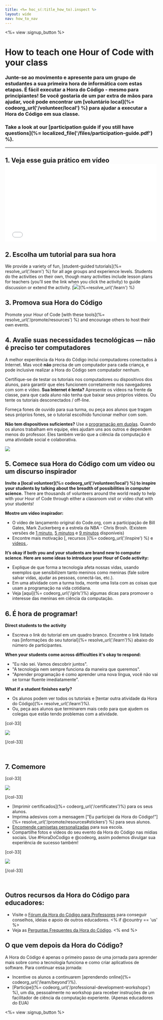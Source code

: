 ```yaml
---
title: <%= hoc_s(:title_how_to).inspect %>
layout: wide
nav: how_to_nav
---
```

<%= view :signup_button %>

# How to teach one Hour of Code with your class

### Junte-se ao movimento e apresente para um grupo de estudantes a sua primeira hora de informática com estas etapas. É fácil executar a Hora do Código - mesmo para principiantes! Se você gostaria de um par extra de mãos para ajudar, você pode encontrar um [voluntário local](%= codeorg_url('/volunteer/local') %) para ajudar a executar a Hora do Código em sua classe.

### Take a look at our [participation guide if you still have questions](%= localized_file('/files/participation-guide.pdf') %).

* * *

## 1. Veja esse guia prático em vídeo <iframe width="500" height="255" src="//www.youtube.com/embed/SrnvvWDm73k" frameborder="0" allowfullscreen mark="crwd-mark"></iframe> 

## 2. Escolha um tutorial para sua hora

We provide a variety of fun, [student-guided tutorials](%= resolve_url('/learn') %) for all age groups and experience levels. Students do the activities on their own, though many activities include lesson plans for teachers (you'll see the link when you click the activity) to guide discussion or extend the activity. [![](/images/fit-700/tutorials.png)](%=resolve_url('/learn') %)

## 3. Promova sua Hora do Código

Promote your Hour of Code [with these tools](%= resolve_url('/promote/resources') %) and encourage others to host their own events.

## 4. Avalie suas necessidades tecnológicas — não é preciso ter computadores

A melhor experiência da Hora do Código inclui computadores conectados à Internet. Mas você **não** precisa de um computador para cada criança, e pode inclusive realizar a Hora do Código sem computador nenhum.

Certifique-se de testar os tutoriais nos computadores ou dispositivos dos alunos, para garantir que eles funcionem corretamente nos navegadores com som e vídeo. **Sua Internet é lenta?** Apresente os vídeos na frente da classe, para que cada aluno não tenha que baixar seus próprios vídeos. Ou tente os tutoriais desconectados / off-line.

Forneça fones de ouvido para sua turma, ou peça aos alunos que tragam seus próprios fones, se o tutorial escolhido funcionar melhor com som.

**Não tem dispositivos suficientes?** Use a [programação em duplas](https://www.youtube.com/watch?v=vgkahOzFH2Q). Quando os alunos trabalham em equipe, eles ajudam uns aos outros e dependem menos do professor. Eles também verão que a ciência da computação é uma atividade social e colaborativa.

<img src="/images/fit-350/group_ipad.jpg" />

## 5. Comece sua Hora do Código com um vídeo ou um discurso inspirador

**Invite a [local volunteer](%= codeorg_url('/volunteer/local') %) to inspire your students by talking about the breadth of possibilities in computer science.** There are thousands of volunteers around the world ready to help with your Hour of Code through either a classroom visit or video chat with your students!

**Mostre um vídeo inspirador:**

- O vídeo de lançamento original do Code.org, com a participação de Bill Gates, Mark Zuckerberg e a estrela da NBA - Chris Brosh. (Existem versões de [1 minuto](https://www.youtube.com/watch?v=qYZF6oIZtfc), [5 minutos](https://www.youtube.com/watch?v=nKIu9yen5nc) e [9 minutos](https://www.youtube.com/watch?v=dU1xS07N-FA) disponíveis)
- Encontre mais motivação [, recursos ](%= codeorg_url('/inspire') %) e [ videos ](https://www.youtube.com/playlist?list=PLzdnOPI1iJNfpD8i4Sx7U0y2MccnrNZuP).

**It’s okay if both you and your students are brand new to computer science. Here are some ideas to introduce your Hour of Code activity:**

- Explique de que forma a tecnologia afeta nossas vidas, usando exemplos que sensibilizem tanto meninos como meninas (fale sobre salvar vidas, ajudar as pessoas, conectá-las, etc.).
- Em uma atividade com a turma toda, monte uma lista com as coisas que usam a programação na vida cotidiana.
- Veja [aqui](%= codeorg_url('/girls')%) algumas dicas para promover o interesse das meninas em ciência da computação.

## 6. É hora de programar!

**Direct students to the activity**

- Escreva o link do tutorial em um quadro branco. Encontre o link listado nas [informações do seu tutorial](%= resolve_url('/learn')%) abaixo do número de participantes.

**When your students come across difficulties it's okay to respond:**

- "Eu não sei. Vamos descobrir juntos".
- "A tecnologia nem sempre funciona da maneira que queremos".
- "Aprender programação é como aprender uma nova língua, você não vai se tornar fluente imediatamente".

**What if a student finishes early?**

- Os alunos podem ver todos os tutoriais e [tentar outra atividade da Hora do Código](%= resolve_url('/learn')%).
- Ou, peça aos alunos que terminarem mais cedo para que ajudem os colegas que estão tendo problemas com a atividade.

[col-33]

![](/images/fit-250/highschoolgirls.jpeg)

[/col-33]

<p style="clear:both">&nbsp;</p>

## 7. Comemore

[col-33]

![](/images/fit-300/boy-certificate.jpg)

[/col-33]

- [Imprimir certificados](%= codeorg_url('/certificates')%) para os seus alunos.
- Imprima adesivos com a mensagem ["Eu participei da Hora do Código!"](%= resolve_url('/promote/resources#stickers') %) para seus alunos.
- [Encomende camisetas personalizadas](http://blog.code.org/post/132608499493/hour-of-code-shirts-and-more) para sua escola.
- Compartilhe fotos e vídeos do seu evento da Hora do Código nas mídias sociais. Use #HoraDoCodigo e @codeorg, assim podemos divulgar sua experiência de sucesso também!

[col-33]

![](/images/fit-260/highlight-certificates.jpg)

[/col-33]

<p style="clear:both">&nbsp;</p>

## Outros recursos da Hora do Código para educadores:

- Visite o [Fórum da Hora do Código para Professores](http://forum.code.org/c/plc/hour-of-code) para conseguir conselhos, ideias e apoio de outros educadores. <% if @country == 'us' %>
- Veja as [Perguntas Frequentes da Hora do Código](https://support.code.org/hc/en-us/categories/200147083-Hour-of-Code). <% end %>

## O que vem depois da Hora do Código?

A Hora do Código é apenas o primeiro passo de uma jornada para aprender mais sobre como a tecnologia funciona e como criar aplicativos de software. Para continuar essa jornada:

- Incentive os alunos a continuarem [aprendendo online](%= codeorg_url('/learn/beyond')%).
- [Participe](%= codeorg_url('/professional-development-workshops') %), um dia, pessoalmente no workshop para receber instruções de um facilitador de ciência da computação experiente. (Apenas educadores do EUA)

<%= view :signup_button %>